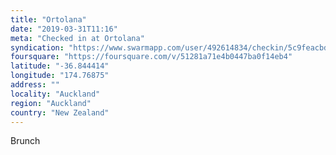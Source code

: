 ```yaml
---
title: "Ortolana"
date: "2019-03-31T11:16"
meta: "Checked in at Ortolana"
syndication: "https://www.swarmapp.com/user/492614834/checkin/5c9feacbdb1d81002c559c55"
foursquare: "https://foursquare.com/v/51281a71e4b0447ba0f14eb4"
latitude: "-36.844414"
longitude: "174.76875"
address: ""
locality: "Auckland"
region: "Auckland"
country: "New Zealand"
---
```

Brunch
